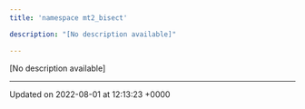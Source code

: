 ```yaml
---
title: 'namespace mt2_bisect'

description: "[No description available]"

---
```







[No description available]






-------------------------------

Updated on 2022-08-01 at 12:13:23 +0000